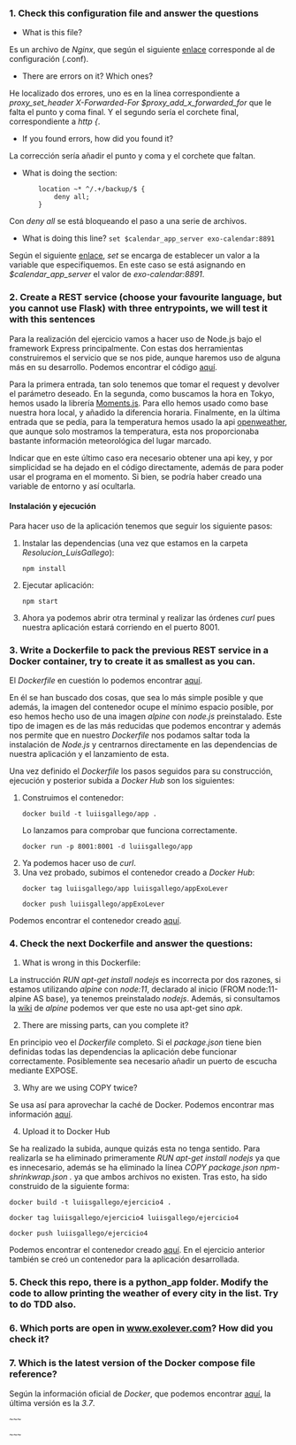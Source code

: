 ### 1. Check this configuration file and answer the questions

- What is this file?

Es un archivo de *Nginx*, que según el siguiente [enlace](https://www.nginx.com/resources/wiki/start/topics/examples/full/) corresponde al de configuración (.conf).

- There are errors on it? Which ones?

He localizado dos errores, uno es en la línea correspondiente a *proxy_set_header   X-Forwarded-For $proxy_add_x_forwarded_for* que le falta el punto y coma final. Y el segundo sería el corchete final, correspondiente a *http {*.

- If you found errors, how did you found it?

La corrección sería añadir el punto y coma y el corchete que faltan.

- What is doing the section: 
  ```
      location ~* ^/.+/backup/$ {
          deny all;
      }
  ```

Con *deny all* se está bloqueando el paso a una serie de archivos.

- What is doing this line? `set $calendar_app_server exo-calendar:8891`

Según el siguiente [enlace](http://nginx.org/en/docs/http/ngx_http_rewrite_module.html#set), *set* se encarga de establecer un valor a la variable que especifiquemos. En este caso se está asignando en *$calendar_app_server* el valor de *exo-calendar:8891*.

### 2. Create a REST service (choose your favourite language, but you cannot use Flask) with three entrypoints, we will test it with this sentences

Para la realización del ejercicio vamos a hacer uso de Node.js bajo el framework Express principalmente. Con estas dos herramientas construiremos el servicio que se nos pide, aunque haremos uso de alguna más en su desarrollo. Podemos encontrar el código [aquí](https://github.com/luiisgallego/devops_recruiting/blob/master/Resolucion_LuisGallego/app.js).

Para la primera entrada, tan solo tenemos que tomar el request y devolver el parámetro deseado. En la segunda, como buscamos la hora en Tokyo, hemos usado la librería [Moments.js](https://momentjs.com/). Para ello hemos usado como base nuestra hora local, y añadido la diferencia horaria. Finalmente, en la última entrada que se pedía, para la temperatura hemos usado la api [openweather](https://www.npmjs.com/package/openweather-apis), que aunque solo mostramos la temperatura, esta nos proporcionaba bastante información meteorológica del lugar marcado.

Indicar que en este último caso era necesario obtener una api key, y por simplicidad se ha dejado en el código directamente, además de para poder usar el programa en el momento. Si bien, se podría haber creado una variable de entorno y así ocultarla.

#### Instalación y ejecución

Para hacer uso de la aplicación tenemos que seguir los siguiente pasos:

1. Instalar las dependencias (una vez que estamos en la carpeta *Resolucion_LuisGallego*):
    ~~~
    npm install
    ~~~
2. Ejecutar aplicación:
    ~~~
    npm start
    ~~~
3. Ahora ya podemos abrir otra terminal y realizar las órdenes *curl* pues nuestra aplicación estará corriendo en el puerto 8001.

### 3. Write a Dockerfile to pack the previous REST service in a Docker container, try to create it as smallest as you can.

El *Dockerfile* en cuestión lo podemos encontrar [aquí](https://github.com/luiisgallego/devops_recruiting/blob/master/Resolucion_LuisGallego/Dockerfile).

En él se han buscado dos cosas, que sea lo más simple posible y que además, la imagen del contenedor ocupe el mínimo espacio posible, por eso hemos hecho uso de una imagen *alpine* con *node.js* preinstalado. Este tipo de imagen es de las más reducidas que podemos encontrar y además nos permite que en nuestro *Dockerfile* nos podamos saltar toda la instalación de *Node.js* y centrarnos directamente en las dependencias de nuestra aplicación y el lanzamiento de esta.

Una vez definido el *Dockerfile* los pasos seguidos para su construcción, ejecución y posterior subida a *Docker Hub* son los siguientes:

1. Construimos el contenedor:
    ~~~
    docker build -t luiisgallego/app .
    ~~~
    Lo lanzamos para comprobar que funciona correctamente.
    ~~~
    docker run -p 8001:8001 -d luiisgallego/app
    ~~~
2. Ya podemos hacer uso de *curl*.
3. Una vez probado, subimos el contenedor creado a *Docker Hub*:
    ~~~
    docker tag luiisgallego/app luiisgallego/appExoLever
    ~~~
    ~~~
    docker push luiisgallego/appExoLever
    ~~~

Podemos encontrar el contenedor creado [aquí](https://hub.docker.com/r/luiisgallego/appexolever).

### 4. Check the next Dockerfile and answer the questions:

1. What is wrong in this Dockerfile:

La instrucción *RUN apt-get install nodejs* es incorrecta por dos razones, si estamos utilizando *alpine* con *node:11*, declarado al inicio (FROM node:11-alpine AS base), ya tenemos preinstalado *nodejs*. Además, si consultamos la [wiki](https://wiki.alpinelinux.org/wiki/Alpine_Linux_package_management) de *alpine* podemos ver que este no usa apt-get sino *apk*.

2. There are missing parts, can you complete it?

En principio veo el *Dockerfile* completo. Si el *package.json* tiene bien definidas todas las dependencias la aplicación debe funcionar correctamente. Posiblemente sea necesario añadir un puerto de escucha mediante EXPOSE.

3. Why are we using COPY twice?

Se usa así para aprovechar la caché de Docker. Podemos encontrar mas información [aquí](http://bitjudo.com/blog/2014/03/13/building-efficient-dockerfiles-node-dot-js/).

4. Upload it to Docker Hub

Se ha realizado la subida, aunque quizás esta no tenga sentido. Para realizarla se ha eliminado primeramente *RUN apt-get install nodejs* ya que es innecesario, además se ha eliminado la línea *COPY package.json npm-shrinkwrap.json .* ya que ambos archivos no existen. Tras esto, ha sido construido de la siguiente forma:
~~~
docker build -t luiisgallego/ejercicio4 .
~~~
~~~
docker tag luiisgallego/ejercicio4 luiisgallego/ejercicio4
~~~
~~~
docker push luiisgallego/ejercicio4
~~~

Podemos encontrar el contenedor creado [aquí](https://hub.docker.com/r/luiisgallego/ejercicio4). En el ejercicio anterior también se creó un contenedor para la aplicación desarrollada.


### 5. Check this repo, there is a python_app folder. Modify the code to allow printing the weather of every city in the list. Try to do TDD also.


### 6. Which ports are open in www.exolever.com? How did you check it?



### 7. Which is the latest version of the Docker compose file reference?

Según la información oficial de *Docker*, que podemos encontrar [aquí](https://docs.docker.com/compose/compose-file/), la última versión es la *3.7*.


    ~~~
    
    ~~~